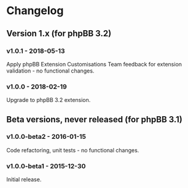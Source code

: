# Changelog

## Version 1.x (for phpBB 3.2)

### v1.0.1 - 2018-05-13

Apply phpBB Extension Customisations Team feedback for extension validation - no functional changes.

### v1.0.0 - 2018-02-19

Upgrade to phpBB 3.2 extension.

## Beta versions, never released (for phpBB 3.1)

### v1.0.0-beta2 - 2016-01-15

Code refactoring, unit tests - no functional changes.

### v1.0.0-beta1 - 2015-12-30

Initial release.

